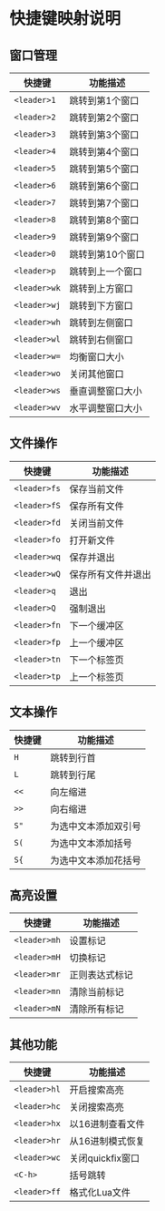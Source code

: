
# 快捷键映射说明

## 窗口管理

| 快捷键          | 功能描述               |
|-----------------|------------------------|
| `<leader>1`     | 跳转到第1个窗口        |
| `<leader>2`     | 跳转到第2个窗口        |
| `<leader>3`     | 跳转到第3个窗口        |
| `<leader>4`     | 跳转到第4个窗口        |
| `<leader>5`     | 跳转到第5个窗口        |
| `<leader>6`     | 跳转到第6个窗口        |
| `<leader>7`     | 跳转到第7个窗口        |
| `<leader>8`     | 跳转到第8个窗口        |
| `<leader>9`     | 跳转到第9个窗口        |
| `<leader>0`     | 跳转到第10个窗口       |
| `<leader>p`     | 跳转到上一个窗口       |
| `<leader>wk`    | 跳转到上方窗口         |
| `<leader>wj`    | 跳转到下方窗口         |
| `<leader>wh`    | 跳转到左侧窗口         |
| `<leader>wl`    | 跳转到右侧窗口         |
| `<leader>w=`    | 均衡窗口大小           |
| `<leader>wo`    | 关闭其他窗口           |
| `<leader>ws`    | 垂直调整窗口大小       |
| `<leader>wv`    | 水平调整窗口大小       |

## 文件操作

| 快捷键          | 功能描述               |
|-----------------|------------------------|
| `<leader>fs`    | 保存当前文件           |
| `<leader>fS`    | 保存所有文件           |
| `<leader>fd`    | 关闭当前文件           |
| `<leader>fo`    | 打开新文件             |
| `<leader>wq`    | 保存并退出             |
| `<leader>wQ`    | 保存所有文件并退出     |
| `<leader>q`     | 退出                   |
| `<leader>Q`     | 强制退出               |
| `<leader>fn`    | 下一个缓冲区           |
| `<leader>fp`    | 上一个缓冲区           |
| `<leader>tn`    | 下一个标签页           |
| `<leader>tp`    | 上一个标签页           |

## 文本操作

| 快捷键          | 功能描述               |
|-----------------|------------------------|
| `H`             | 跳转到行首             |
| `L`             | 跳转到行尾             |
| `<<`            | 向左缩进               |
| `>>`            | 向右缩进               |
| `S"`            | 为选中文本添加双引号   |
| `S(`            | 为选中文本添加括号     |
| `S{`            | 为选中文本添加花括号   |

## 高亮设置

| 快捷键          | 功能描述               |
|-----------------|------------------------|
| `<leader>mh`    | 设置标记               |
| `<leader>mH`    | 切换标记               |
| `<leader>mr`    | 正则表达式标记         |
| `<leader>mn`    | 清除当前标记           |
| `<leader>mN`    | 清除所有标记           |

## 其他功能

| 快捷键          | 功能描述               |
|-----------------|------------------------|
| `<leader>hl`    | 开启搜索高亮           |
| `<leader>hc`    | 关闭搜索高亮           |
| `<leader>hx`    | 以16进制查看文件       |
| `<leader>hr`    | 从16进制模式恢复       |
| `<leader>wc`    | 关闭quickfix窗口       |
| `<C-h>`         | 括号跳转               |
| `<leader>ff`    | 格式化Lua文件          |


